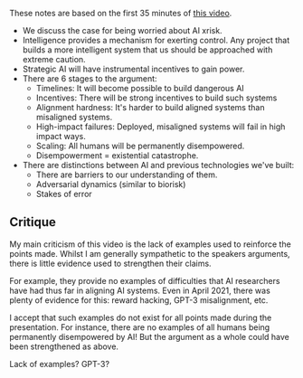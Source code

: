 These notes are based on the first 35 minutes of [this video](https://www.youtube.com/watch?v=UbruBnv3pZU).

* We discuss the case for being worried about AI xrisk.
* Intelligence provides a mechanism for exerting control. Any project that builds a more intelligent system that us should be approached with extreme caution.
* Strategic AI will have instrumental incentives to gain power. 
* There are 6 stages to the argument:
	* Timelines: It will become possible to build dangerous AI
	* Incentives: There will be strong incentives to build such systems
	* Alignment hardness: It's harder to build aligned systems than misaligned systems.
	* High-impact failures: Deployed, misaligned systems will fail in high impact ways.
	* Scaling: All humans will be permanently disempowered.
	* Disempowerment = existential catastrophe.
* There are distinctions between AI and previous technologies we've built: 
	* There are barriers to our understanding of them. 
	* Adversarial dynamics (similar to biorisk)
	* Stakes of error

## Critique
My main criticism of this video is the lack of examples used to reinforce the points made. Whilst I am generally sympathetic to the speakers arguments, there is little evidence used to strengthen their claims.

For example, they provide no examples of difficulties that AI researchers have had thus far in aligning AI systems. Even in April 2021, there was plenty of evidence for this: reward hacking, GPT-3 misalignment, etc. 

I accept that such examples do not exist for all points made during the presentation. For instance, there are no examples of all humans being permanently disempowered by AI! But the argument as a whole could have been strengthened as above.













Lack of examples? GPT-3? 
